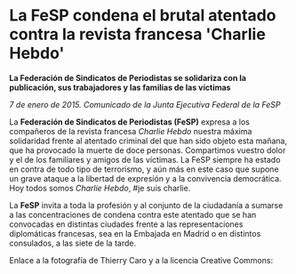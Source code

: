 # La FeSP condena el brutal atentado contra la revista francesa 'Charlie Hebdo'

**La Federación de Sindicatos de Periodistas se solidariza con la publicación, sus trabajadores y las familias de las víctimas**

*7 de enero de 2015. Comunicado de la Junta Ejecutiva Federal de la FeSP*

La **Federación de Sindicatos de Periodistas (FeSP)** expresa a los compañeros de la revista francesa *Charlie Hebdo* nuestra máxima solidaridad frente al atentado criminal del que han sido objeto esta mañana, que ha provocado la muerte de doce personas. Compartimos vuestro dolor y el de los familiares y amigos de las víctimas. La FeSP siempre ha estado en contra de todo tipo de terrorismo, y aún más en este caso que supone un grave ataque a la libertad de expresión y a la convivencia democrática. Hoy todos somos *Charlie Hebdo*, #je suis charlie.

La **FeSP** invita a toda la profesión y al conjunto de la ciudadanía a sumarse a las concentraciones de condena contra este atentado que se han convocadas en distintas ciudades frente a las representaciones diplomáticas francesas, sea en la Embajada en Madrid o en distintos consulados, a las siete de la tarde.

Enlace a la fotografía de Thierry Caro y a la licencia Creative Commons:

[](http://commons.wikimedia.org/wiki/File:Charlie-Hebdo-2015-10.JPG?uselang=es)
